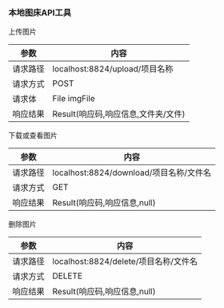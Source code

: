 ### 本地图床API工具

上传图片

| 参数     | 内容                                |
| -------- | ----------------------------------- |
| 请求路径 | localhost:8824/upload/项目名称      |
| 请求方式 | POST                                |
| 请求体   | File imgFile                        |
| 响应结果 | Result(响应码,响应信息,文件夹/文件) |

下载或查看图片

| 参数     | 内容                                    |
| -------- | --------------------------------------- |
| 请求路径 | localhost:8824/download/项目名称/文件名 |
| 请求方式 | GET                                     |
| 响应结果 | Result(响应码,响应信息,null)            |

删除图片

| 参数     | 内容                                  |
| -------- | ------------------------------------- |
| 请求路径 | localhost:8824/delete/项目名称/文件名 |
| 请求方式 | DELETE                                |
| 响应结果 | Result(响应码,响应信息,null)          |
